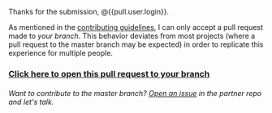 Thanks for the submission, @{{pull.user.login}}.

As mentioned in the [contributing guidelines](https://github.com/danthareja/contribute-to-open-source/blob/master/CONTRIBUTING.md#open-a-pull-request), I can only accept a pull request made to *your branch*. This behavior deviates from most projects (where a pull request to the master branch may be expected) in order to replicate this experience for multiple people.

### [**Click here to open this pull request to your branch**](https://github.com/{{{pull.base.repo.full_name}}}/compare/{{pull.head.user.login}}...{{pull.head.user.login}}:{{pull.head.ref}})

###### Want to contribute to the master branch? [Open an issue](https://github.com/danthareja/contribute-to-open-source-server/issues/new) in the partner repo and let's talk.